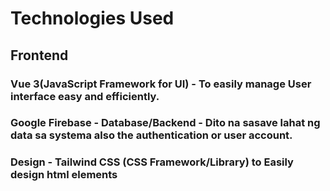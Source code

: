 # Technologies Used

## Frontend 
### Vue 3(JavaScript Framework for UI) - To easily manage User interface easy and efficiently.
### Google Firebase - Database/Backend - Dito na sasave lahat ng data sa systema also the authentication or user account.
### Design - Tailwind CSS (CSS Framework/Library) to Easily design html elements